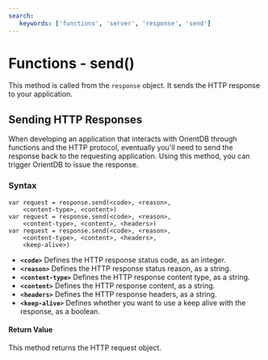 ```yaml
---
search:
   keywords: ['functions', 'server', 'response', 'send']
---
```


# Functions - send()

This method is called from the `response` object.  It sends the HTTP response to your application.

## Sending HTTP Responses

When developing an application that interacts with OrientDB through functions and the HTTP protocol, eventually you'll need to send the response back to the requesting application.  Using this method, you can trigger OrientDB to issue the response.

### Syntax

```
var request = response.send(<code>, <reason>, 
	<content-type>, <content>)
var request = response.send(<code>, <reason>, 
	<content-type>, <content>, <headers>)
var request = response.send(<code>, <reason>, 
	<content-type>, <content>, <headers>, 
	<keep-alive>)
```

- **`<code>`** Defines the HTTP response status code, as an integer.
- **`<reason>`** Defines the HTTP response status reason, as a string.
- **`<content-type>`** Defines the HTTP response content type, as a string.
- **`<content>`** Defines the HTTP response content, as a string.
- **`<headers>`** Defines the HTTP response headers, as a string.
- **`<keep-alive>`** Defines whether you want to use a keep alive with the response, as a boolean.

#### Return Value

This method returns the HTTP request object.
